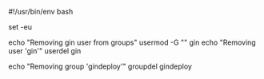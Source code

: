 #!/usr/bin/env bash

set -eu

echo "Removing gin user from groups"
usermod -G "" gin
echo "Removing user 'gin'"
userdel gin

echo "Removing group 'gindeploy'"
groupdel gindeploy
